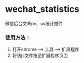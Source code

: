 wechat_statistics
=================

微信后台文章pv、uv统计插件


### 使用方法：
1. 打开chrome --> 工具 --> 扩展程序
2. 将该js文件拖至扩展程序页面

